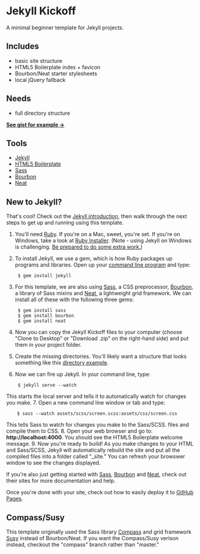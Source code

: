 # Jekyll Kickoff

A minimal beginner template for Jekyll projects.

## Includes

- basic site structure
- HTML5 Boilerplate index + favicon
- Bourbon/Neat starter stylesheets
- local jQuery fallback

## Needs

- full directory structure

__[See gist for example →](https://gist.github.com/jenmyers/6692284)__

## Tools

- [Jekyll](http://jekyllrb.com/)
- [HTML5 Boilerplate](http://html5boilerplate.com/)
- [Sass](http://sass-lang.com/)
- [Bourbon](http://bourbon.io/)
- [Neat](http://neat.bourbon.io/)

## New to Jekyll?

That's cool! Check out the [Jekyll introduction](http://jekyllrb.com/docs/home/), then walk through the next steps to get up and running using this template.

1. You'll need [Ruby](https://www.ruby-lang.org/en/downloads/). If you're on a Mac, sweet, you're set. If you're on Windows, take a look at [Ruby Installer](http://rubyinstaller.org/). (Note - using Jekyll on Windows is challenging. [Be prepared to do some extra work.](http://www.madhur.co.in/blog/2011/09/01/runningjekyllwindows.html))
2. To install Jekyll, we use a gem, which is how Ruby packages up programs and libraries. Open up your [command line program](http://www.davidbaumgold.com/tutorials/command-line/) and type:

        $ gem install jekyll
3. For this template, we are also using [Sass](http://sass-lang.com/), a CSS preprocessor, [Bourbon](http://bourbon.io/), a library of Sass mixins and [Neat](http://neat.bourbon.io/), a lightweight grid framework. We can install all of these with the following three gems:

        $ gem install sass
        $ gem install bourbon
        $ gem install neat
4. Now you can copy the Jekyll Kickoff files to your computer (choose "Clone to Desktop" or "Download .zip" on the right-hand side) and put them in your project folder.
5. Create the missing directories. You'll likely want a structure that looks something like this [directory example](https://gist.github.com/jenmyers/6692284).
6. Now we can fire up Jekyll. In your command line, type:
 
        $ jekyll serve --watch  
This starts the local server and tells it to automatically watch for changes you make.
7. Open a new command line window or tab and type:

        $ sass --watch assets/scss/screen.scss:assets/css/screen.css
This tells Sass to watch for changes you make to the Sass/SCSS. files and compile them to CSS.
8. Open your web browser and go to: __http://localhost:4000__. You should see the HTML5 Boilerplate welcome message.
9. Now you're ready to build! As you make changes to your HTML and Sass/SCSS, Jekyll will automatically rebuild the site and put all the compiled files into a folder called "_site." You can refresh your browswer window to see the changes displayed.

If you're also just getting started with [Sass](http://sass-lang.com/), [Bourbon](http://bourbon.io/) and [Neat](http://neat.bourbon.io/), check out their sites for more documentation and help.

Once you're done with your site, check out how to easily deploy it to [GitHub Pages](https://help.github.com/articles/using-jekyll-with-pages).

## Compass/Susy

This template originally used the Sass library [Compass](http://compass-style.org/) and grid framework [Susy](http://susy.oddbird.net/) instead of Bourbon/Neat. If you want the Compass/Susy verison instead, checkout the "compass" branch rather than "master." 
